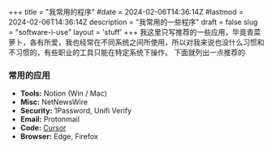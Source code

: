 +++
title = "我常用的程序"
#date = 2024-02-06T14:36:14Z
#lastmod = 2024-02-06T14:36:14Z
description = "我常用的一些程序"
draft = false
slug = "software-i-use"
layout = 'stuff'
+++
我这里只写推荐的一些应用，毕竟青菜萝卜，各有所爱，我也经常在不同系统之间所使用，所以对我来说也没什么习惯和不习惯的，有些职业的工具只能在特定系统下操作。
下面就列出一点推荐的

### 常用的应用

- **Tools:**  Notion (Win / Mac)
- **Misc:**  NetNewsWire
- **Security:** 1Password, Unifi Verify
- **Email:** Protonmail
- **Code:**  [Cursor](https://www.trycursor.com/)
- **Browser:**  Edge, Firefox
